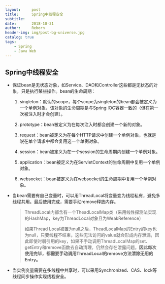 ```yaml
---
layout:     post
title:      Spring中线程安全
subtitle:   
date:       2018-10-31
author:     Reborn
header-img: img/post-bg-universe.jpg
catalog: true
tags:
    - Spring
    - Java Web
---
```


## Spring中线程安全

- 保证bean是无状态对象，如Service、DAO和Controller这些都是无状态的对象，只是执行某些操作。bean的生命周期：

  1. singleton：默认的scope，每个scope为singleton的bean都会被定义为一个单例对象，该对象的生命周期是与Spring IOC容器一致的（但在第一次被注入时才会创建）。

  2. prototype：bean被定义为在每次注入时都会创建一个新的对象。

  3. request：bean被定义为在每个HTTP请求中创建一个单例对象，也就是说在单个请求中都会复用这一个单例对象。

  4. session：bean被定义为在一个session的生命周期内创建一个单例对象。

  5. application：bean被定义为在ServletContext的生命周期中复用一个单例对象。

  6. websocket：bean被定义为在websocket的生命周期中复用一个单例对象。

- 当bean需要有自己变量时，可以用ThreadLocal将变量变为线程私有，避免多线程共用。最后使用完成，需要手动remove释放内存。

  >ThreadLocal内部含有一个TheadLocalMap类（采用线性探测法实现的HashMap，key为ThreadLocal对象且为WeakReference）
  >
  >如果Thread Local被置为null之后，TheadLocalMap的Entry的key也为null，只要线程不结束，这些无法访问的value就会形成内存泄漏，因此即使时弱引用的key，如果不手动调用ThreadLocalMap的set、getEntry和remove函数去自动清理，仍然会存在泄露问题。**因此每次使用完毕，都需要手动调用ThreadLocal的remove方法清除无用的Entry。**

- 当实例变量需要在多线程中共享时，可以采用Synchronized、CAS、lock等线程同步操作实现线程安全。